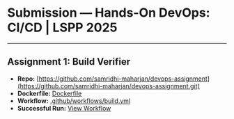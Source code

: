 # Submission — Hands-On DevOps: CI/CD | LSPP 2025

---

## Assignment 1: Build Verifier

- **Repo:** [https://github.com/samridhi-maharjan/devops-assignment](https://github.com/samridhi-maharjan/devops-assignment.git)  
- **Dockerfile:** [Dockerfile](./Dockerfile)  
- **Workflow:** [.github/workflows/build.yml](.github/workflows/build.yml)  
- **Successful Run:** [View Workflow](https://github.com/samridhi-maharjan/devops-assignment/actions/runs/18287733389)

